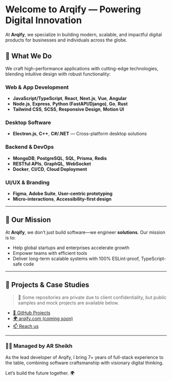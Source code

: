 # Welcome to Arqify — Powering Digital Innovation

At **Arqify**, we specialize in building modern, scalable, and impactful digital products for businesses and individuals across the globe.

## 🚀 What We Do

We craft high-performance applications with cutting-edge technologies, blending intuitive design with robust functionality:

### Web & App Development
- **JavaScript/TypeScript**, **React**, **Next.js**, **Vue**, **Angular**
- **Node.js**, **Express**, **Python (FastAPI/Django)**, **Go**, **Rust**
- **Tailwind CSS**, **SCSS**, **Responsive Design**, **Motion UI**

### Desktop Software
- **Electron.js**, **C++**, **C#/.NET** — Cross-platform desktop solutions

### Backend & DevOps
- **MongoDB**, **PostgreSQL**, **SQL**, **Prisma**, **Redis**
- **RESTful APIs**, **GraphQL**, **WebSocket**
- **Docker**, **CI/CD**, **Cloud Deployment**

### UI/UX & Branding
- **Figma**, **Adobe Suite**, **User-centric prototyping**
- **Micro-interactions**, **Accessibility-first design**

---

## 💼 Our Mission

At **Arqify**, we don’t just build software—we engineer **solutions**. Our mission is to:
- Help global startups and enterprises accelerate growth
- Empower teams with efficient tools
- Deliver long-term scalable systems with 100% ESLint-proof, TypeScript-safe code

---

## 📂 Projects & Case Studies
> 🚧 Some repositories are private due to client confidentiality, but public samples and mock projects are available below.

- [📘 GitHub Projects](https://github.com/arxsheikh?tab=repositories)
- [🌍 arqify.com (coming soon)](https://arqify.com)
- [📫 Reach us](mailto:support@arqify.com)

---

### 👨‍💻 Managed by AR Sheikh

As the lead developer of Arqify, I bring 7+ years of full-stack experience to the table, combining software craftsmanship with visionary digital thinking.

Let’s build the future together. 🌍
